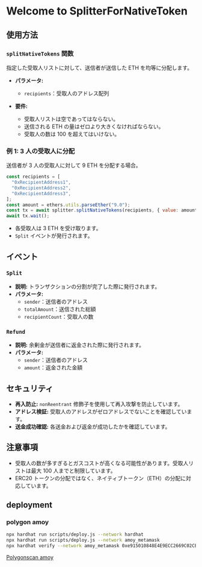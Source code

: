 # Welcome to SplitterForNativeToken

## 使用方法

### `splitNativeTokens` 関数

指定した受取人リストに対して、送信者が送信した ETH を均等に分配します。

- **パラメータ:**

  - `recipients`：受取人のアドレス配列

- **要件:**
  - 受取人リストは空であってはならない。
  - 送信される ETH の量はゼロより大きくなければならない。
  - 受取人の数は 100 を超えてはいけない。

### 例 1: 3 人の受取人に分配

送信者が 3 人の受取人に対して 9 ETH を分配する場合。

```javascript
const recipients = [
  "0xRecipientAddress1",
  "0xRecipientAddress2",
  "0xRecipientAddress3",
];
const amount = ethers.utils.parseEther("9.0");
const tx = await splitter.splitNativeTokens(recipients, { value: amount });
await tx.wait();
```

- 各受取人は 3 ETH を受け取ります。
- `Split` イベントが発行されます。

## イベント

### `Split`

- **説明:** トランザクションの分割が完了した際に発行されます。
- **パラメータ:**
  - `sender`：送信者のアドレス
  - `totalAmount`：送信された総額
  - `recipientCount`：受取人の数

### `Refund`

- **説明:** 余剰金が送信者に返金された際に発行されます。
- **パラメータ:**
  - `sender`：送信者のアドレス
  - `amount`：返金された金額

## セキュリティ

- **再入防止:** `nonReentrant` 修飾子を使用して再入攻撃を防止しています。
- **アドレス検証:** 受取人のアドレスがゼロアドレスでないことを確認しています。
- **送金成功確認:** 各送金および返金が成功したかを確認しています。

## 注意事項

- 受取人の数が多すぎるとガスコストが高くなる可能性があります。受取人リストは最大 100 人までと制限しています。
- ERC20 トークンの分配ではなく、ネイティブトークン（ETH）の分配に対応しています。

## deployment

### polygon amoy

```bash
npx hardhat run scripts/deploy.js --network hardhat
npx hardhat run scripts/deploy.js --network amoy_metamask
npx hardhat verify --network amoy_metamask 0xe915010848E4E9ECC2669C02CE887A170e55406e
```

[Polygonscan amoy](https://amoy.polygonscan.com/address/0xe915010848E4E9ECC2669C02CE887A170e55406e)
